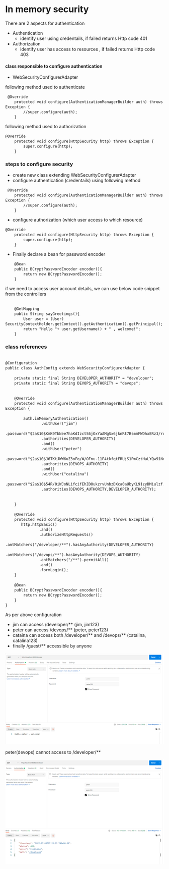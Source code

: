 # In memory security 

There are 2 aspects for authentication 
 * Authentication 
    * identify user using credentails, if failed returns Http code 401 
 * Authorization 
   * identify user has access to resources , if failed returns Http code 403


#### class responsible to configure authentication 
 * WebSecurityConfigurerAdapter

following method used to authenticate 
````````````````````````
 @Override
    protected void configure(AuthenticationManagerBuilder auth) throws Exception {
        //super.configure(auth);
    }
````````````````````````
following method used to authorization
````````````````````````
@Override
    protected void configure(HttpSecurity http) throws Exception {
        super.configure(http);
    }
````````````````````````

### steps to configure security 
 * create new class extending WebSecurityConfigurerAdapter
 * configure authentication (credentails) using following method
````````````````````````
 @Override
    protected void configure(AuthenticationManagerBuilder auth) throws Exception {
        //super.configure(auth);
    }
````````````````````````
 * configure authorization (which user access to which resource)
````````````````````````
@Override
    protected void configure(HttpSecurity http) throws Exception {
        super.configure(http);
    }
````````````````````````
 * Finally declare a bean for password encoder
````````````````````````
    @Bean
    public BCryptPasswordEncoder encoder(){
        return new BCryptPasswordEncoder();
    }
````````````````````````

if we need to access user account details, we can use below code snippet
from the controllers
````````````````````````

    @GetMapping
    public String sayGreetings(){
        User user = (User) SecurityContextHolder.getContext().getAuthentication().getPrincipal();
        return "Hello "+ user.getUsername() + " , welcome!";
    }
````````````````````````




### class references

````````````````````````

@Configuration
public class AuthConfig extends WebSecurityConfigurerAdapter {

    private static final String DEVELOPER_AUTHORITY = "developer";
    private static final String DEVOPS_AUTHORITY = "devops";


    @Override
    protected void configure(AuthenticationManagerBuilder auth) throws Exception {

        auth.inMemoryAuthentication()
                .withUser("jim")
                .password("$2a$10$KmK9TbNee7haKdIzctS6jOxYaAMgSx6jknRt7BsmmFWDhxERz3/rq")//("jim123")
                .authorities(DEVELOPER_AUTHORITY)
                .and()
                .withUser("peter")
                .password("$2a$10$J6TKtJWW6uZ3oFo/W/OFnu.11F4tkfqtFRUjS1PmCztHaLYQw91Nq")//("peter123")
                .authorities(DEVOPS_AUTHORITY)
                .and()
                .withUser("catalina")
                .password("$2a$10$54R/0iWJoNLifcifEhZOOukzrvUnbzDXca0aUbyKL91zyDMiulzf.")//("catalina123")
                .authorities(DEVOPS_AUTHORITY,DEVELOPER_AUTHORITY);


    }

    @Override
    protected void configure(HttpSecurity http) throws Exception {
       http.httpBasic()
               .and()
               .authorizeHttpRequests()
               .antMatchers("/developer/**").hasAnyAuthority(DEVELOPER_AUTHORITY)
               .antMatchers("/devops/**").hasAnyAuthority(DEVOPS_AUTHORITY)
               .antMatchers("/**").permitAll()
               .and()
               .formLogin();
    }

    @Bean
    public BCryptPasswordEncoder encoder(){
        return new BCryptPasswordEncoder();
    }
}
````````````````````````

As per above configuration 
 * jim can access /developer/** (jim, jim123)
 * peter can access /devops/** (peter, peter123)
 * cataina can  access both /developer/** and /devops/** (catalina, catalina123)
 * finally /guest/** accessible by anyone 

![img.png](img.png)

peter(devops) cannot access to /developer/**

![img_1.png](img_1.png)



